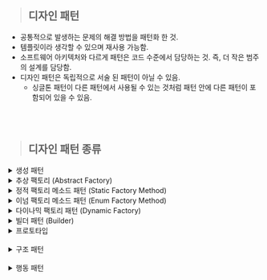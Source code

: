 > ## 디자인 패턴

- 공통적으로 발생하는 문제의 해결 방법을 패턴화 한 것.
- 템플릿이라 생각할 수 있으며 재사용 가능함.
- 소프트웨어 아키텍처와 다르게 패턴은 코드 수준에서 담당하는 것. 즉, 더 작은 범주의 설계를 담당함.
- 디자인 패턴은 독립적으로 서술 된 패턴이 아닐 수 있음.
  - 싱글톤 패턴이 다른 패턴에서 사용될 수 있는 것처럼 패턴 안에 다른 패턴이 포함되어 있을 수 있음.

<br/>
<br/>

> ## 디자인 패턴 종류

<details>
  <summary>생성 패턴</summary>

- 객체 인스턴스를 생성하는 패턴.
- 클라이언트와 생성해야 하는 객체 인스턴스 사이의 연결을 끊어 주는 역할.

    <details>
      <summary>싱글톤 (Singleton)</summary>

  - 객체 인스턴스를 하나만 만들고 이 인스턴스에 대한 전역 접근을 제공하는 패턴.
  - 장점
    - 메모리 낭비를 방지할 수 있음.
    - 생성된 인스턴스를 활용하므로 속도 측면에서 이점이 있음.
    - 다른 클래스 간 데이터 공유가 쉬움.
  - 단점
    - 동시성 이슈 발생할 수 있음.
    - 코드량 증가.
    - 격리된 테스트 수행에 어려움이 있음.
    - 자식 클래스를 만들 수 없음.
    - 내부 상태 변경이 어려움.
    - 개방-폐쇄 원칙에 어긋남.
  - 주로 사용되는 상황.
    - 커넥션풀
    - 스레드풀
    - 캐시
    - 로그 기록 객체

    </details>

    <details>
      <summary>팩토리 메소드 (Factory Method)</summary>

  ![Alt text](image/factoryMethod-1.png)

  - 객체 생성을 생성자로 하는 것이 아닌, 객체 생성 메소드를 가진 [인터페이스 또는 추상 클래스]를 만들고(캡슐화) 이를 상속 받은 서브 클래스를 만들거나 다이렉트로 객체 생성 메소드만 가진 클래스를 만들어 사용하는 패턴. (상황에 맞춰 중 선택)
  - 장점
    - 생성자와 구현 객체의 강한 결합을 피할 수 있음.
    - 리턴 타입을 해당 클래스가 아닌 부모 타입으로 할 수 있음.
    - 기존 객체를 재구성하는 대신 확장하여 리소스를 절약할 수 있음.
    - 단일 책임 원칙 준수할 수 있음. (객체 생성이라는 하나의 목적을 가진 클래스를 한 곳에 모아 관리 가능)
    - 개방-폐쇄 원칙 준수할 수 있음. (기존 객체 확장)
  - 단점
    - [인터페이스, 추상클래스, 서브클래스] 구현으로 인한 클래스 증가.
      - 생성자로 객체 생성하면 만들 필요가 없기 때문.
    - 코드 복잡성 증가.
      - 어떤 클래스와 이어져 있는지 확인 해야 함.

    </details>

    <details>
      <summary>추상 팩토리 (Abstract Factory)</summary>

  ![Alt text](image/abstractFactory-1.png)

  - 연관되는 객체를 집합으로 묶어 추상화 한 뒤, 해당 집합의 객체들을 한번에 생성할 수 있게 구현하여 연관 객체들을 생성하는 패턴.
  - 객체 생성을 생성자로 바로 하는 것이 아니고 캡슐화 한다는 점은 팩토리 메소드와 같으나 상위 개념은 아님.
    - 이해가 안된다면 팩토리 메소드는 단일, 추상 팩토리는 다수의 객체를 생성한다고 생각하면 됨.
    - 팩토리 메소드 -> 키보드, 마우스, 모니터 각각 단일 생성
    - 추상 팩토리 -> 삼성세트(키보드, 마우스, 모니터), LG세트(키보드, 마우스, 모니터)
  - 장점
    - 객체 생성 코드를 분리하여 클라이언트 코드와 결합도를 낮출 수 있음.
    - 단일 책임 원칙 준수.
    - 개방/폐쇄 원칙 준수.
  - 단점
    - 객체가 늘어날때 마다 클래스가 증가.
    - 코드의 복잡성 증가.
    - 객체 집한에 새로운 객체를 추가할 경우 수정해야 되는 부분이 많음.

    </details>

    <details>
      <summary>정적 팩토리 메소드 패턴 (Static Factory Method)</summary>

  - static Method를 이용하여 객체를 생성하는 패턴.
  - 장점
    - 생성 목적에 대한 이름 표현 가능. (팩토리 동일)
    - 인스턴스 통제 가능. (싱글톤으로 만들기)
    - 하위 자료형 리턴 가능. (팩토리 동일)
    - 인자에 따라 다른 값 변경 가능. (팩토리 동일)
    - 객체 생성 캡슐화 가능. (팩토리 동일)
    - 불필요한 인터페이스, 서브 클래스 줄일 수 있음.
    - 실제 객체 없이 메소드 이용 가능.
  - 단점
    - 부모가 되기 위해선 public 혹은 protected 생성자가 필요하므로 정적 팩토리 메소드만 제공할 경우 상속 불가.
  - 정적 팩토리 메소드 네이밍 규칙
    - from : 자신의 타입 객체를 생성. (매개변수 0개 이상, 타입 상관 x, 주로 다른 타입)
    - of : 적절한 타입 객체 생성. (매겨변수 0개 이상, 타입 상관 x)
    - valueOf : from과 of의 자세한 버전. (매개변수 1개, 해당 매개변수의 타입을 현재 클래스의 타입으로 바꿀 때 주로 사용)
    - getInstance | instance : 인스턴스를 생성 혹은 반환. (매개변수를 받을 경우 명시한 인스턴스를 반환. 그러나 같은 인스턴스임을 보장하지는 않음)
    - newInstance | create : 항상 새로운 인스턴스 생성 (항상 새로운 인스턴스를 생성하여 다른 인스턴스임을 보장)
    - get[orderType] : 다른 타입의 인스턴스 생성. (getInstance와 동일. 단, 인스턴스의 타입은 [orderType])
    - new[orderType] : 항상 다른 타입의 새로운 인스턴스 생성. (getInstance와 동일. 단, 인스턴스의 타입은 [orderType])

    </details>

    <details>
      <summary>이넘 팩토리 메소드 패턴 (Enum Factory Method)</summary>

  - Enum을 이용한 객체 생성 패턴.
  - 장점
    - 정적 팩토리 메소드와 동일.
  - 단점
    - 정적 팩토리 메소드와 동일.
  - static과 차이가 별로 나지 않음.

    </details>

    <details>
      <summary>다이나믹 팩토리 패턴 (Dynamic Factory)</summary>

  - 자바의 Class 클래스를 이용한 [Reflection API](https://github.com/away0419/Study-2023/tree/main/%5B23.01%5DLanguage/Java/ReflectionAPI) 기법을 이용한 패턴.
  - 장점
    - 이넘 팩토리 메소드의 문제점인 객체 상속을 해결.
  - 단점
    - 예외 처리 필수.

    </details>

    <details>
      <summary>빌더 패턴 (Builder)</summary>

  - 복잡한 객체 생성 방법을 단계별로 나누어 생성하는 패턴.
  - 기존의 자바 빈 패턴의 경우 일관성과 불변성에 문제가 발생함.
    - 객체 생성 후 setter를 깜빡할 경우 일관성 문제 발생.
    - 객체 생성 후 setter로 값을 변경할 경우 불변성 문제 발생.
  - 장점
    - 매개변수가 많을 때 일관된 프로세스로 표현하여 가독성을 증가시킴.
    - 필수 멤버와 선택 멤버 분리 가능.
    - 단일 책임 원칙, 복잡한 생성 코드를 고립시킬 수 있음.
    - 객체 생성을 지연할 수 있음.
  - 단점
    - 빌더 클래스를 따로 만들어야 하므로 코드 복잡성 증가.
      - 이를 해결하려면 빌더 클래스를 해당 객체의 정적 이너 클래스로 만들면 됨.
    - 생성자 보다 성능이 떨어짐.
    - 필드 개수가 적다면 빌더 패턴은 과함.

    </details>

    <details>
      <summary>프로토타입</summary>

  - 원본 객체를 새로운 객체에 복사하는 패턴.
  - 객체를 처음부터 생성하기엔 비용이 많이 들 경우, 이미 존재하는 객체를 복사할때 사용.
    - ex) 동일한 목록을 DB에서 가져오는 경우. (가져온 정보는 같으나 새로운 객체에 담고 있는 경우)
    - ex) 객체 생성에 수 많은 설정을 해줘야 하는 경우.
  - 장점
    - 복잡한 객체 생성 과정을 숨길 수 있음.
    - 비용을 줄일 수 있음. (객체생성보다 복사가 효율적일 수 있기 때문)
    - 구체 클래스 없이 객체를 복사할 수 있음.
  - 단점
    - 순환 참조가 있는 객체들은 복제 과정 자체가 복잡할 수 있음.

    </details>
  </details>

<br>

<details>
  <summary>구조 패턴</summary>

- 클래스와 객체를 더 큰 구조로 만들 수 있게 구성을 사용하는 패턴.

<details>
  <summary>어댑터</summary>

- 호환되지 않는 인터페이스를 가진 객체들이 협업할 수 있도록 하는 패턴.

</details>

- 어댑터
- 브릿지
- 컴포짓
- 데코레이터
- 퍼사드
- 플라이웨이트
- 프록시
  </details>
<br>

<details>
  <summary>행동 패턴</summary>

- 클래스와 객체들이 상호 작용하는 방법과 역할을 분담하는 방법을 다루는 패턴.
  - 책임 연쇄
  - 커맨드
  - 인터프리터
  - 이터레이터
  - 중재자
  - 메멘토
  - 옵저버
  - 상태
  - 전략
  - 템플릿 메소드
  - 비지터
  </details>

<br/>
<br/>
